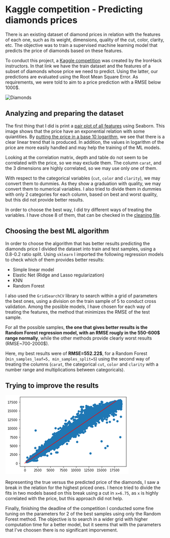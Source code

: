 # Kaggle competition - Predicting diamonds prices

There is an existing dataset of diamond prices in relation with the features of each one, such as its weight, dimensions, quality of the cut, color, clarity, etc. The objective was to train a supervised machine learning model that predicts the price of diamonds based on these features. 

To conduct this project, a [Kaggle competition](https://www.kaggle.com/c/diamonds-datamad1020/) was created by the IronHack instructors. In that link we have the train dataset and the features of a subset of diamonds whose price we need to predict. Using the latter, our predictions are evaluated using the Root Mean Square Error. As requirements, we were told to aim to a price prediction with a RMSE below 1000$.


![Diamonds](https://www.diamonds.net/(S(hofddd55e2zsxt3k0rlkms45))/News/Files/Gallery/Alrosa%20Diamond%20Sorting%20Center%20Mirny%20credit%20Alrosa%20520.jpg)

## Analyzing and preparing the dataset

The first thing that I did is print a [pair plot of all features](images/before_log.png) using Seaborn. This image shows that the price have an exponential relation with some quiantities. By [putting the price in a base 10 logarithm](images/after_log.png), we see that there is a clear linear trend that is produced. In addition, the values in logarithm of the price are more easily handled and may help the training of the ML models.

Looking at the correlation matrix, depth and table do not seem to be correlated with the price, so we may exclude them. The column `carat`, and the 3 dimensions are highly correlated, so we may use only one of them.

With respect to the categorical variables (`cut`, `color` and `clarity`), we may convert them to dummies. As they show a graduation with quality, we may convert them to numerical variables. I also tried to divide them in dummies with only 2 categories for each column, based on best and worst quality, but this did not provide better results.

In order to choose the best way, I did try different ways of treating the variables. I have chose 8 of them, that can be checked in the [cleaning file](cleaning/clean_func.py).

## Choosing the best ML algorithm

In order to choose the algorithm that has better results predicting the diamonds price I divided the dataset into train and test samples, using a 0.8-0.2 ratio split. Using `sklearn` I imported the following regression models to check which of them provides better results: 
- Simple linear model
- Elastic Net (Ridge and Lasso regularization)
- KNN 
- Random Forest

I also used the `GridSearchCV` library to search within a grid of parameters the best ones, using a division on the train sample of 5 to conduct cross validation. Among the posiible models, I have chosen for each way of treating the features, the method that minimizes the RMSE of the test sample.

For all the possible samples, **the one that gives better results is the Random Forest regression model, with an RMSE rougly in the 550-600$ range normally**, while the other methods provide clearly worst results (RMSE~700-2000$).

Here, my best results were of **RMSE=552.22$**, for a Random Forest (`min_samples_leaf=5, min_samples_split=5`) using the second way of treating the columns (`carat`, the categorical `cut`, `color` and `clarity` with a number range and multiplications between categoricals).


## Trying to improve the results



![Best fit plot till now](images/check_res1_nolin.png)

Representing the true versus the predicted price of the diamonds, I saw a break in the relation for the highest priced ones. I hence tried to divide the fits in two models based on this break using a cut in `x=6.75`, as `x` is highly correlated with the price, but this approach did not help.


Finally, finishing the deadline of the competition I conducted some fine tuning on the parameters for 2 of the best samples using only the Random Forest method. The objective is to search in a wider grid with higher computation time for a better model, but it seems that with the parameters that I've choosen there is no significant imporvement.
